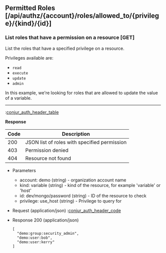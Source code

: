 ## Permitted Roles [/api/authz/{account}/roles/allowed_to/{privilege}/{kind}/{id}]

### List roles that have a permission on a resource [GET]

List the roles that have a specified privilege on a resource.

Privileges available are:

* `read`
* `execute`
* `update`
* `admin`

In this example, we're looking for roles that are allowed to update the value of a variable.

---

:[conjur_auth_header_table](partials/conjur_auth_header_table.md)

**Response**

|Code|Description|
|----|-----------|
|200|JSON list of roles with specified permission|
|403|Permission denied|
|404|Resource not found|

+ Parameters
    + account: demo (string) - organization account name
    + kind: variable (string) - kind of the resource, for example 'variable' or 'host'
    + id: dev/mongo/password (string) - ID of the resource to check
    + privilege: use_host (string) - Privilege to query for

+ Request (application/json)
    :[conjur_auth_header_code](partials/conjur_auth_header_code.md)

+ Response 200 (application/json)

    ```
    [
      "demo:group:security_admin",
      "demo:user:bob",
      "demo:user:kerry"
    ]
    ```
